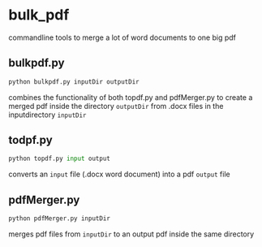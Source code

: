 # bulk_pdf
commandline tools to merge a lot of word documents to one big pdf

## bulkpdf.py
```python
python bulkpdf.py inputDir outputDir
```
combines the functionality of both topdf.py and pdfMerger.py to create a merged pdf inside the directory `outputDir` from .docx files in the inputdirectory `inputDir`

## todpf.py
```python
python topdf.py input output
```
converts an `input` file (.docx word document) into a pdf `output` file

## pdfMerger.py
```python
python pdfMerger.py inputDir
```
merges pdf files from `inputDir` to an output pdf inside the same directory
